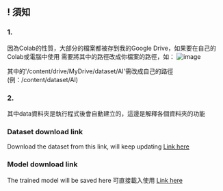 ## ! 須知
### 1.
因為Colab的性質，大部分的檔案都被存到我的Google Drive，如果要在自己的Colab或電腦中使用
需要將其中的路徑改成你檔案的路徑，如：
![image](https://github.com/user-attachments/assets/45b393f7-2a13-4e02-aefc-9701a71b6b5d)

其中的'/content/drive/MyDrive/dataset/AI'需改成自己的路徑(例：/content/dataset/AI)

### 2.
其中data資料夾是執行程式後會自動建立的，這邊是解釋各個資料夾的功能

### Dataset download link
Download the dataset from this link, will keep updating
[Link here](https://drive.google.com/drive/folders/1-5zeMFUZLNKMER7GQbD6TaiOSyoC-mKD?usp=sharing)

### Model download link
The trained model will be saved here
可直接載入使用
[Link here](https://drive.google.com/drive/folders/1zkMcR0KKC4zdEq2hsj-f0PU3iBL719eK?usp=sharing)
